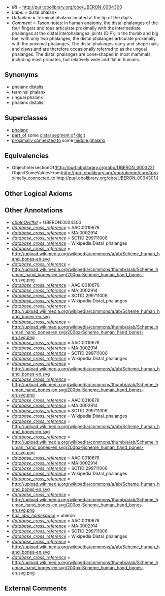  * *IRI* = http://purl.obolibrary.org/obo/UBERON_0004300
 * *Label* = distal phalanx
 * *Definition* = Terminal phalanx located at the tip of the digits.
 * *Comment* = Taxon notes: In human anatomy, the distal phalanges of the four fingers and toes articulate proximally with the intermediate phalanges at the distal interphalangeal joints (DIP); in the thumb and big toe, with only two phalanges, the distal phalanges articulate proximally with the proximal phalanges. The distal phalanges carry and shape nails and claws and are therefore occasionally referred to as the ungual phalanges. The distal phalanges are cone-shaped in most mammals, including most primates, but relatively wide and flat in humans.

## Synonyms

 * phalanx distalis
 * terminal phalanx
 * ungual phalanx
 * phalanx distalis

## Superclasses

 * [phalanx](../../UBERON/21/UBERON_0003221.md)
 * [part_of](../../BFO/50/BFO_0000050.md) some [distal segment of digit](../../UBERON/51/UBERON_0009551.md)
 * [proximally connected to](../../core#proximally/to/core#proximally_connected_to.md) some [middle phalanx](../../UBERON/01/UBERON_0004301.md)

## Equivalencies

 * ObjectIntersectionOf(<http://purl.obolibrary.org/obo/UBERON_0003221> ObjectSomeValuesFrom(<http://purl.obolibrary.org/obo/uberon/core#proximally_connected_to> <http://purl.obolibrary.org/obo/UBERON_0004301>))

## Other Logical Axioms


## Other Annotations

 * *[oboInOwl#id](../../id/oboInOwl#id.md)* = UBERON:0004300
 * *[database_cross_reference](../../ef/oboInOwl#hasDbXref.md)* = AAO:0010676
 * *[database_cross_reference](../../ef/oboInOwl#hasDbXref.md)* = MA:0002914
 * *[database_cross_reference](../../ef/oboInOwl#hasDbXref.md)* = SCTID:299711006
 * *[database_cross_reference](../../ef/oboInOwl#hasDbXref.md)* = Wikipedia:Distal_phalanges
 * *[database_cross_reference](../../ef/oboInOwl#hasDbXref.md)* = http://upload.wikimedia.org/wikipedia/commons/a/ab/Scheme_human_hand_bones-en.svg
 * *[database_cross_reference](../../ef/oboInOwl#hasDbXref.md)* = http://upload.wikimedia.org/wikipedia/commons/thumb/a/ab/Scheme_human_hand_bones-en.svg/200px-Scheme_human_hand_bones-en.svg.png
 * *[database_cross_reference](../../ef/oboInOwl#hasDbXref.md)* = AAO:0010676
 * *[database_cross_reference](../../ef/oboInOwl#hasDbXref.md)* = MA:0002914
 * *[database_cross_reference](../../ef/oboInOwl#hasDbXref.md)* = SCTID:299711006
 * *[database_cross_reference](../../ef/oboInOwl#hasDbXref.md)* = Wikipedia:Distal_phalanges
 * *[database_cross_reference](../../ef/oboInOwl#hasDbXref.md)* = http://upload.wikimedia.org/wikipedia/commons/a/ab/Scheme_human_hand_bones-en.svg
 * *[database_cross_reference](../../ef/oboInOwl#hasDbXref.md)* = http://upload.wikimedia.org/wikipedia/commons/thumb/a/ab/Scheme_human_hand_bones-en.svg/200px-Scheme_human_hand_bones-en.svg.png
 * *[database_cross_reference](../../ef/oboInOwl#hasDbXref.md)* = AAO:0010676
 * *[database_cross_reference](../../ef/oboInOwl#hasDbXref.md)* = MA:0002914
 * *[database_cross_reference](../../ef/oboInOwl#hasDbXref.md)* = SCTID:299711006
 * *[database_cross_reference](../../ef/oboInOwl#hasDbXref.md)* = Wikipedia:Distal_phalanges
 * *[database_cross_reference](../../ef/oboInOwl#hasDbXref.md)* = http://upload.wikimedia.org/wikipedia/commons/a/ab/Scheme_human_hand_bones-en.svg
 * *[database_cross_reference](../../ef/oboInOwl#hasDbXref.md)* = http://upload.wikimedia.org/wikipedia/commons/thumb/a/ab/Scheme_human_hand_bones-en.svg/200px-Scheme_human_hand_bones-en.svg.png
 * *[database_cross_reference](../../ef/oboInOwl#hasDbXref.md)* = AAO:0010676
 * *[database_cross_reference](../../ef/oboInOwl#hasDbXref.md)* = MA:0002914
 * *[database_cross_reference](../../ef/oboInOwl#hasDbXref.md)* = SCTID:299711006
 * *[database_cross_reference](../../ef/oboInOwl#hasDbXref.md)* = Wikipedia:Distal_phalanges
 * *[database_cross_reference](../../ef/oboInOwl#hasDbXref.md)* = http://upload.wikimedia.org/wikipedia/commons/a/ab/Scheme_human_hand_bones-en.svg
 * *[database_cross_reference](../../ef/oboInOwl#hasDbXref.md)* = http://upload.wikimedia.org/wikipedia/commons/thumb/a/ab/Scheme_human_hand_bones-en.svg/200px-Scheme_human_hand_bones-en.svg.png
 * *[database_cross_reference](../../ef/oboInOwl#hasDbXref.md)* = AAO:0010676
 * *[database_cross_reference](../../ef/oboInOwl#hasDbXref.md)* = MA:0002914
 * *[database_cross_reference](../../ef/oboInOwl#hasDbXref.md)* = SCTID:299711006
 * *[database_cross_reference](../../ef/oboInOwl#hasDbXref.md)* = Wikipedia:Distal_phalanges
 * *[database_cross_reference](../../ef/oboInOwl#hasDbXref.md)* = http://upload.wikimedia.org/wikipedia/commons/a/ab/Scheme_human_hand_bones-en.svg
 * *[database_cross_reference](../../ef/oboInOwl#hasDbXref.md)* = http://upload.wikimedia.org/wikipedia/commons/thumb/a/ab/Scheme_human_hand_bones-en.svg/200px-Scheme_human_hand_bones-en.svg.png
 * *[has_obo_namespace](../../ce/oboInOwl#hasOBONamespace.md)* = uberon
 * *[database_cross_reference](../../ef/oboInOwl#hasDbXref.md)* = AAO:0010676
 * *[database_cross_reference](../../ef/oboInOwl#hasDbXref.md)* = MA:0002914
 * *[database_cross_reference](../../ef/oboInOwl#hasDbXref.md)* = SCTID:299711006
 * *[database_cross_reference](../../ef/oboInOwl#hasDbXref.md)* = Wikipedia:Distal_phalanges
 * *[database_cross_reference](../../ef/oboInOwl#hasDbXref.md)* = http://upload.wikimedia.org/wikipedia/commons/a/ab/Scheme_human_hand_bones-en.svg
 * *[database_cross_reference](../../ef/oboInOwl#hasDbXref.md)* = http://upload.wikimedia.org/wikipedia/commons/thumb/a/ab/Scheme_human_hand_bones-en.svg/200px-Scheme_human_hand_bones-en.svg.png

## External Comments

